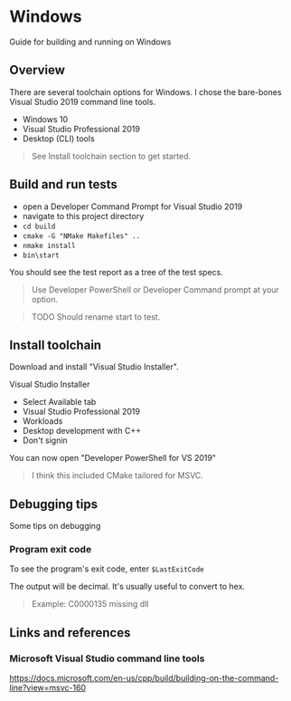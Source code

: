 # Windows
Guide for building and running on Windows

## Overview
There are several toolchain options for Windows.
I chose the bare-bones Visual Studio 2019 command line tools.

- Windows 10
- Visual Studio Professional 2019
- Desktop (CLI) tools

> See Install toolchain section to get started.

## Build and run tests
- open a Developer Command Prompt for Visual Studio 2019
- navigate to this project directory
- ``cd build``
- ``cmake -G "NMake Makefiles" ..``
- ``nmake install``
- ``bin\start``

You should see the test report as a tree of the test specs.

> Use Developer PowerShell or Developer Command prompt at your option.

> TODO Should rename start to test.

## Install toolchain
Download and install "Visual Studio Installer".

Visual Studio Installer
- Select Available tab
- Visual Studio Professional 2019
- Workloads
- Desktop development with C++
- Don't signin

You can now open "Developer PowerShell for VS 2019"

> I think this included CMake tailored for MSVC.

## Debugging tips
Some tips on debugging

### Program exit code
To see the program's exit code, enter ``$LastExitCode``

The output will be decimal. It's usually useful to convert to hex.

> Example: C0000135 missing dll

## Links and references

### Microsoft Visual Studio command line tools
https://docs.microsoft.com/en-us/cpp/build/building-on-the-command-line?view=msvc-160
